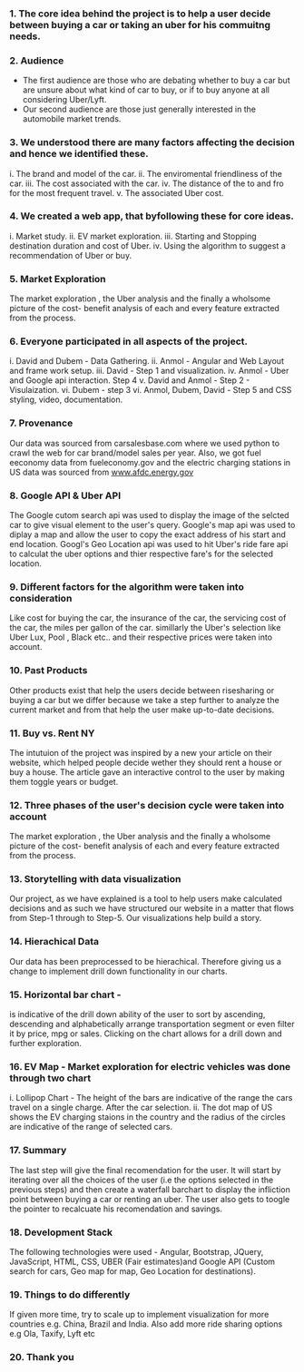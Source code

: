 ### 1. The core idea behind the project is to help a user decide between buying a car or taking an uber for his commuitng needs. 
### 2. Audience
  - The first audience are those who are debating whether to buy a car but are unsure about what kind of car to buy, or if to buy anyone at all considering Uber/Lyft. 
  - Our second audience are those just generally interested in the automobile market trends. 
### 3. We understood there are many factors affecting the decision and hence we identified these. 
  i. The brand and model of the car.
  ii. The enviromental friendliness of the car. 
 iii. The cost associated with the car. 
 iv. The distance of the to and fro for the most frequent travel. 
  v. The associated Uber cost. 
### 4. We created a web app, that byfollowing these for core ideas. 
  i.  Market study.
  ii. EV market exploration.
  iii. Starting and Stopping destination duration and cost of Uber. 
  iv. Using the algorithm to suggest a recommendation of Uber or buy.
### 5. Market Exploration 
The market exploration , the Uber analysis and the finally a wholsome picture of the cost- benefit analysis of each and every feature extracted from the process.
### 6. Everyone participated in all aspects of the project.
  i. David and Dubem - Data Gathering.
  ii. Anmol - Angular and Web Layout and frame work setup. 
  iii. David - Step 1 and visualization. 
  iv. Anmol - Uber and Google api interaction. Step 4
   v. David and Anmol - Step 2  - Visulaization. 
  vi. Dubem - step 3
  vi. Anmol, Dubem, David - Step 5 and CSS styling, video, documentation.
### 7. Provenance
Our data was sourced from carsalesbase.com where we used python to crawl the web for car brand/model sales per year. Also, we got fuel eeconomy data from fueleconomy.gov and the electric charging stations in US data was sourced from www.afdc.energy.gov  
### 8. Google API & Uber API 
The Google cutom search api was used to display the image of the selcted car to give visual element to the user's query. 
Google's map api was used to diplay a map and allow the user to copy the exact address of his start and end location. 
Googl's Geo Location api was used to hit Uber's ride fare api to calculat the uber options and thier respective fare's for the selected location. 
### 9.  Different factors for the algorithm were taken into consideration
Like cost for buying the car, the insurance of the car, the servicing cost of the car, the miles per gallon of the car. simillarly the Uber's selection like Uber Lux, Pool , Black etc.. and their respective prices were taken into account.
### 10. Past Products
Other products exist that help the users decide between risesharing or buying a car but we differ because we take a step further to analyze the current market and from that help the user make up-to-date decisions.
### 11. Buy vs. Rent NY 
The intutuion of the project was inspired by a new your article on their website, which helped people decide wether they should rent a house or buy a house.  The article gave an interactive control to the user by making them toggle years or budget. 
### 12. Three phases of the user's decision cycle were taken into account
The market exploration , the Uber analysis and the finally a wholsome picture of the cost- benefit analysis of each and every feature extracted from the process.
### 13. Storytelling with data visualization
Our project, as we have explained is a tool to help users make calculated decisions and as such we have structured our website in a matter that flows from Step-1 through to Step-5. Our visualizations help build a story.
### 14. Hierachical Data
Our data has been preprocessed to be hierachical. Therefore giving us a change to implement drill down functionality in our charts.
### 15. Horizontal bar chart - 
is indicative of the drill down ability of the user to sort by ascending, descending and alphabetically arrange transportation segment or even filter it by price, mpg or sales. Clicking on the chart allows for a drill down and further exploration. 
### 16. EV  Map - Market exploration for electric vehicles was done through two chart
 i. Lollipop Chart - The height of the bars are indicative of the range the cars travel on a single charge. After the car selection. 
ii. The dot map of US shows the EV charging staions in the country and the radius of the circles are indicative of the range of selected cars. 
### 17. Summary
The last step will give the final recomendation for the user. It will start by iterating over all the choices of the user (i.e the options selected in the previous steps) and then create a waterfall barchart to display the infliction point between buying a car or renting an uber. The user also gets to toogle the pointer to recalcuate his recomendation and savings.
### 18. Development Stack
The following technologies were used - Angular, Bootstrap, JQuery, JavaScript, HTML, CSS, UBER (Fair estimates)and Google API (Custom search for cars, Geo map for map, Geo Location for destinations).
### 19. Things to do differently
If given more time, try to scale up to implement visualization for more countries e.g. China, Brazil and India. Also add more ride sharing options e.g Ola, Taxify, Lyft etc 
### 20. Thank you
